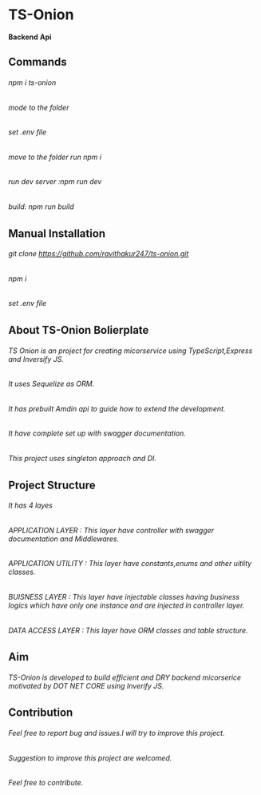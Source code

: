 # TS-Onion

__Backend__ __Api__ 


## Commands 

###### npm i ts-onion
 
###### mode to the folder 

###### set .env file

###### move to the folder run npm i

###### run dev server :npm run dev

###### build: npm run build


## Manual Installation

###### git clone https://github.com/ravithakur247/ts-onion.git

###### npm i

###### set .env file


## About TS-Onion Bolierplate

###### TS Onion is an project for creating micorservice using TypeScript,Express and Inversify JS.
###### It uses Sequelize as ORM.
###### It has prebuilt Amdin api to guide how to extend the development.
###### It have complete set up with swagger documentation.
###### This project uses singleton approach and DI.


## Project Structure
 
###### It has 4 layes

###### APPLICATION LAYER : This layer have controller with swagger documentation and Middlewares.
###### APPLICATION UTILITY : This layer have constants,enums and other uitlity classes.
###### BUISNESS LAYER : This layer have injectable classes having business logics which have only one instance and are injected in controller layer.
###### DATA ACCESS LAYER : This layer have ORM classes and table structure.



## Aim 

###### TS-Onion is developed to build efficient and DRY backend micorserice motivated by DOT NET CORE using Inverify JS.

## Contribution

###### Feel free to report bug and issues.I will try to improve this project.
###### Suggestion to improve this project are welcomed.
###### Feel free to contribute.






